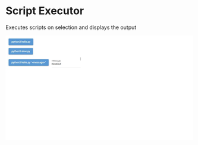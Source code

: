 # Script Executor
Executes scripts on selection and displays the output

![Screenshot](screenshot.webp)
